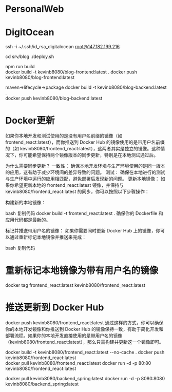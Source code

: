 # PersonalWeb

# DigitOcean
ssh -i ~/.ssh/id_rsa_digitalocean root@147.182.199.216

cd srv/blog
./deploy.sh

npm run build     
docker build -t kevinb8080/blog-frontend:latest .
docker push kevinb8080/blog-frontend:latest 

maven->lifecycle->package
docker build -t kevinb8080/blog-backend:latest .  
docker push kevinb8080/blog-backend:latest 




# Docker更新
如果你本地开发和测试使用的是没有用户名前缀的镜像（如 frontend_react:latest），而你推送到 Docker Hub 的镜像使用的是带用户名前缀的（如 kevinb8080/frontend_react:latest），这两者其实是独立的镜像。这种情况下，你可能希望保持两个镜像版本的同步更新，特别是在本地测试通过后。

为什么需要同步更新？
一致性： 确保本地开发环境与生产环境使用的是同一版本的应用，这有助于减少环境间的差异导致的问题。
测试： 确保在本地进行的测试与生产环境中运行的应用相匹配，避免部署后发现新的问题。
更新本地镜像：
如果你希望更新本地的 frontend_react:latest 镜像，并保持与 kevinb8080/frontend_react:latest 的同步，你可以按照以下步骤操作：

构建新的本地镜像：

bash
复制代码
docker build -t frontend_react:latest .
确保你的 Dockerfile 和应用代码都是最新的。

标记并推送带用户名的镜像： 如果你需要同时更新 Docker Hub 上的镜像，你可以通过重新标记本地镜像并推送来完成：

bash
复制代码
# 重新标记本地镜像为带有用户名的镜像
docker tag frontend_react:latest kevinb8080/frontend_react:latest

# 推送更新到 Docker Hub
docker push kevinb8080/frontend_react:latest
通过这样的方式，你可以确保你的本地开发镜像和你推送到 Docker Hub 的镜像保持一致，有助于简化开发和部署流程。如果你的本地开发直接使用的是带用户名的镜像（kevinb8080/frontend_react:latest），那么只需构建并更新这一个镜像即可。

docker build -t kevinb8080/frontend_react:latest --no-cache .
 docker push kevinb8080/frontend_react:latest    
 docker pull kevinb8080/frontend_react:latest
docker run -d -p 80:80 kevinb8080/frontend_react:latest


docker pull kevinb8080/backend_spring:latest
docker run -d -p 8080:8080 kevinb8080/backend_spring:latest




<!-- 

第一组：

 1. no feeling about moster/ model
 2. password sequence
 3. san 
 4, jump care san low / open door
 5. light wight > sendor 

第二组：
1. sequence
2.  -->
